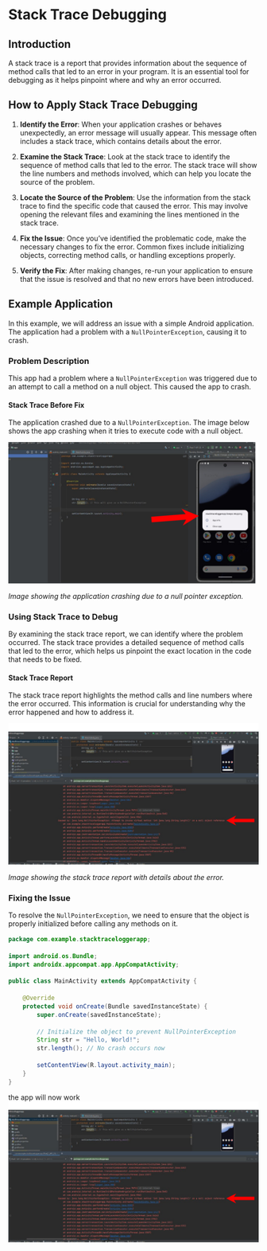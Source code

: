 # Stack Trace Debugging

## Introduction

A stack trace is a report that provides information about the sequence of method calls that led to an error in your program. It is an essential tool for debugging as it helps pinpoint where and why an error occurred.

## How to Apply Stack Trace Debugging

1. **Identify the Error**: When your application crashes or behaves unexpectedly, an error message will usually appear. This message often includes a stack trace, which contains details about the error.

2. **Examine the Stack Trace**: Look at the stack trace to identify the sequence of method calls that led to the error. The stack trace will show the line numbers and methods involved, which can help you locate the source of the problem.

3. **Locate the Source of the Problem**: Use the information from the stack trace to find the specific code that caused the error. This may involve opening the relevant files and examining the lines mentioned in the stack trace.

4. **Fix the Issue**: Once you’ve identified the problematic code, make the necessary changes to fix the error. Common fixes include initializing objects, correcting method calls, or handling exceptions properly.

5. **Verify the Fix**: After making changes, re-run your application to ensure that the issue is resolved and that no new errors have been introduced.

## Example Application

In this example, we will address an issue with a simple Android application. The application had a problem with a `NullPointerException`, causing it to crash.

### Problem Description

This app had a problem where a `NullPointerException` was triggered due to an attempt to call a method on a null object. This caused the app to crash.

#### Stack Trace Before Fix

The application crashed due to a `NullPointerException`. The image below shows the app crashing when it tries to execute code with a null object.

![StackTrace1](images/Stacktrac1.png)

*Image showing the application crashing due to a null pointer exception.*

### Using Stack Trace to Debug

By examining the stack trace report, we can identify where the problem occurred. The stack trace provides a detailed sequence of method calls that led to the error, which helps us pinpoint the exact location in the code that needs to be fixed.

#### Stack Trace Report

The stack trace report highlights the method calls and line numbers where the error occurred. This information is crucial for understanding why the error happened and how to address it.

![StackTrace2](images/Stacktrac2.png)

*Image showing the stack trace report with details about the error.*

### Fixing the Issue

To resolve the `NullPointerException`, we need to ensure that the object is properly initialized before calling any methods on it. 

```java
package com.example.stacktraceloggerapp;

import android.os.Bundle;
import androidx.appcompat.app.AppCompatActivity;

public class MainActivity extends AppCompatActivity {

    @Override
    protected void onCreate(Bundle savedInstanceState) {
        super.onCreate(savedInstanceState);

        // Initialize the object to prevent NullPointerException
        String str = "Hello, World!";
        str.length(); // No crash occurs now

        setContentView(R.layout.activity_main);
    }
}
```
the app will now work
![StackTrace2](images/Stacktrac2.png)
